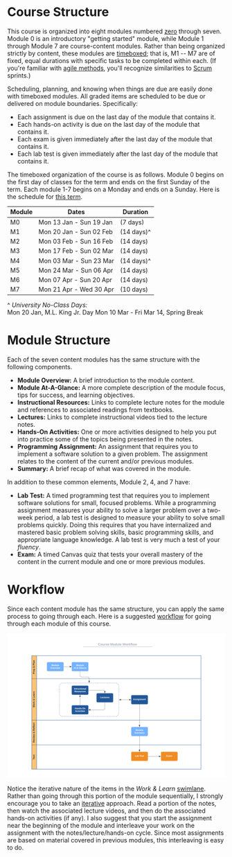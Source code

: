 # Course Structure

This course is organized into eight modules numbered
[zero](https://www.cs.utexas.edu/users/EWD/transcriptions/EWD08xx/EWD831.html)
through seven. Module 0 is an introductory "getting started" module, while
Module 1 through Module 7 are course-content modules. Rather than being
organized strictly by content, these modules are
[timeboxed](https://en.wikipedia.org/wiki/Timeboxing); that is, M1 -- M7 are of
fixed, equal durations with specific tasks to be completed within each. (If
you're familiar with [agile
methods](https://en.wikipedia.org/wiki/Agile_software_development), you'll
recognize similarities to
[Scrum](https://en.wikipedia.org/wiki/Scrum_(software_development)) sprints.)

Scheduling, planning, and knowing when things are due are easily done with
timeboxed modules. All graded items are scheduled to be due or delivered on
module boundaries. Specifically:

- Each assignment is due on the last day of the module that contains it.
- Each hands-on activity is due on the last day of the module that contains it.
- Each exam is given immediately after the last day of the module that contains
  it.
- Each lab test is given immediately after the last day of the module that
  contains it.

The timeboxed organization of the course is as follows. Module 0 begins on the
first day of classes for the term and ends on the first Sunday of the term.
Each module 1-7 begins on a Monday and ends on a Sunday. Here is the schedule
for [this term](http://www.auburn.edu/main/auweb_calendar.php).

Module | Dates                   | Duration 
------ | ----------------------- | --------   
M0     | Mon 13 Jan - Sun 19 Jan | (7 days)  
M1     | Mon 20 Jan - Sun 02 Feb | (14 days)^  
M2     | Mon 03 Feb - Sun 16 Feb | (14 days)  
M3     | Mon 17 Feb - Sun 02 Mar | (14 days)  
M4     | Mon 03 Mar - Sun 23 Mar | (14 days)^  
M5     | Mon 24 Mar - Sun 06 Apr | (14 days)  
M6     | Mon 07 Apr - Sun 20 Apr | (14 days)  
M7     | Mon 21 Apr - Wed 30 Apr | (10 days)   

^ *University No-Class Days:*  
Mon 20 Jan, M.L. King Jr. Day
Mon 10 Mar - Fri Mar 14, Spring Break

# Module Structure

Each of the seven content modules has the same structure with the following
components.

- **Module Overview:** A brief introduction to the module content.
- **Module At-A-Glance:** A more complete description of the module focus, tips
  for success, and learning objectives.
- **Instructional Resources:** Links to complete lecture notes for the module
  and references to associated readings from textbooks.
- **Lectures:** Links to complete instructional videos tied to the lecture
  notes.
- **Hands-On Activities:** One or more activities designed to help you put into
  practice some of the topics being presented in the notes.
- **Programming Assignment:** An assignment that requires you to implement a
  software solution to a given problem. The assignment relates to the content of
  the current and/or previous modules.
- **Summary:** A brief recap of what was covered in the module.

In addition to these common elements, Module 2, 4, and 7 have:

- **Lab Test:** A timed programming test that requires you to implement software
  solutions for small, focused problems. While a programming assignment measures
  your ability to solve a larger problem over a two-week period, a lab test is
  designed to measure your ability to solve small problems quickly. Doing this
  requires that you have internalized and mastered basic problem solving skills,
  basic programming skills, and appropriate language knowledge. A lab test is
  very much a test of your *fluency*.
- **Exam:** A timed Canvas quiz that tests your overall mastery of the content
  in the current module and one or more previous modules.


# Workflow

Since each content module has the same structure, you can apply the same process
to going through each. Here is a suggested
[workflow](https://en.wikipedia.org/wiki/Workflow) for going through each module
of this course.

![worflow](img/workflow.png)

Notice the iterative nature of the items in the *Work & Learn*
[swimlane](https://en.wikipedia.org/wiki/Swim_lane). Rather than going through
this portion of the module sequentially, I strongly encourage you to take an
[iterative](https://en.wikipedia.org/wiki/Iteration) approach. Read a portion of
the notes, then watch the associated lecture videos, and then do the associated
hands-on activities (if any). I also suggest that you start the assignment near
the beginning of the module and interleave your work on the assignment with the
notes/lecture/hands-on cycle. Since most assignments are based on material
covered in previous modules, this interleaving is easy to do.


